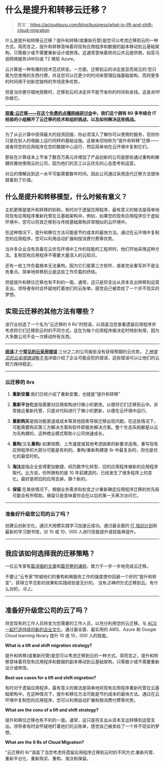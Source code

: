# 什么是提升和转移云迁移？

> 原文：<https://acloudguru.com/blog/business/what-is-lift-and-shift-cloud-migration>

什么是提升和转移云迁移？提升和转移(或重新托管)是您可以考虑迁移到云的一种方式。简而言之，提升和转移意味着将现有应用程序和数据的副本移动到云基础架构，只需极少或不需要重新设计或修改。这通常意味着转向公共云提供商，如亚马逊网络服务(AWS)或 T2 微软 Azure。

云计算是一种有趣的技术范式转变。一方面，迁移到云的决定是显而易见的:您只需为您使用的东西付费，并且您可以花更少的时间来管理后端基础架构，而将更多的时间用于创新您独特的市场竞争优势。

但是当你更仔细地观察时，迁移到云的决定并不能节省你的时间和金钱。这是*如何*你做它。

* * *

**[观看:云迁移——在](https://get.acloudguru.com/cloud-migration-role-playing-game-webinar)[这个免费的点播网络研讨会](https://get.acloudguru.com/cloud-migration-role-playing-game-webinar)中，我们这个拥有 80 多年综合 IT 经验的小组解开了云迁移的技术和组织挑战，以及如何解决这些挑战。**

* * *

为了从云计算中获得最大的投资回报，你必须深入了解你可以使用的服务，否则你只是在别人的电脑上运行同样的基础设施。这被亲切地称为“提升和转移”迁移——或者将您的应用程序在您的数据中心运行，然后简单地在云环境中复制它们。

那些在计算成本上节省了数百万美元并增加了产品创新的公司是那些通过重构和解耦优雅地使用云的公司，因为他们的员工以云优先的心态思考和运营。

对云的理解达到这一水平可能需要数年时间，因此公司通过采用迭代迁移方法很快就看到了价值。

## **什么是提升和转移模型，什么时候有意义？**

主机更换是提升和转移的别称。有时对于遗留应用程序，最有意义的做法是简单地将现有应用程序重新托管在云基础架构中。例如，如果您的现有应用程序位于虚拟环境中，您可以将其迁移到与传统基础架构非常相似的云环境中。

在这种情况下，提升和移位方法可能是节约成本的最快方法。通过在云环境中复制您的应用程序，您可以利用自动扩展和按消费付费等优势。

当许多企业没有具备在云优先环境中工作的技能的工程师时，他们开始采用这种方法。复制现有应用程序不需要大量深入的云知识。

还有一些工作负载根本无法重构，因为它们是第三方软件，或者完全重写并不是业务重点。简单地转移到云是这些工作负载的终结。

但是提升和移位迁移也有不利的一面。通常，这只是将支出从资本支出转移到运营支出。领导者有时会怀疑地盯着他们的云账单，感觉自己被卖给了一个并不现实的梦想。

## **实现云迁移的其他方法有哪些？**

该行业创造了一个名为“云迁移的 6 Rs”的短语，以涵盖当您查看遗留应用程序并考虑将它们迁移到云时的不同方式。这在为每个应用程序做决定时特别有用，因为大多数公司不会一次移动所有东西。

* * *

**[阅读:7 个常见的云采用错误](https://go.acloudguru.com/cloud-adoption-mistakes-ebook)** 三分之二的公司报告没有获得预期的云优势。 [*7 种常见的云采用错误*电子书](https://go.acloudguru.com/cloud-adoption-mistakes-ebook)详细介绍了企业可能会犯的错误，这些错误可以让他们的云努力保持稳定。

* * *

### **云迁移的 6rs**

1.  **重新安置**:我们已经介绍了重新安置，也就是“提升和转移”

2.  **重新平台化**是指需要对应用架构进行微小的更改，以便将它们迁移到云中。非常接近重新托管，只是对代码进行了微小的更新，以便在云环境中运行。

3.  **重新购买**是指功能衰退或成本等其他因素导致迁移出现问题。在这些情况下，可能需要购买第三方解决方案和软件即服务解决方案。整个生态系统都是以云为先构建的，这种商业模式帮助小公司快速成长。

4.  **重构**(又名**重构**):如果规模、上市速度或其他考虑因素的新要求适用，重写现有应用程序的大部分可能是有利的。重构/重新构建是 6r 中最复杂的，但也是优化的最佳时机。

5.  **淘汰**是指企业变得更加敏捷，经历数字化转型，旧的应用程序被新的应用程序取代。比方说，你所拥有的是 10 年前建造的，已经发生了很多程序上的变化。最好是把旧的应用去掉，换个新的。

6.  **保留**:在某些情况下，根据业务需求和权宜之计重新确定应用程序迁移的优先级可能会有所帮助。保留只是意味着你会在以后的某一天再次访问它。

* * *

### 准备好升级您公司的云了吗？

创建云创新文化，通过大规模实践学习加速云成功。通过最全面的 [IT 培训计划](https://acloudguru.com/platform)和最新的学习图书馆，对 10 或 10，000 人进行技能提升或技能再提升。

* * *

## 我应该如何选择我的迁移策略？

一位云专家有[篇详细的文章](https://acloudguru.com/blog/engineering/the-lift-and-shift-shot-clock-cloud-migration)和[篇完整的课程](https://acloudguru.com/course/cloud-migration-fundamentals)，致力于一步一步地完成云迁移。

不要让“云专家”吹嘘他们的重构和微服务工作的强度使你回避一个好的“提升和转变”。获得立竿见影的效果和实践经验是无价的。
没有*正确的*方式迁移到云。有什么对的，*马上*。

* * *

## 准备好升级您公司的云了吗？

将您现有的工作人员转变为您需要的工作人员，以充分利用您的云迁移。与 [ACG 一起打造持续创新的企业文化](https://acloudguru.com/solutions/business)。通过最全面、最实用的 AWS、Azure 和 Google Cloud learning library 提升 10 或 10，000 人的技能。

**What is a lift and shift migration strategy?**

提升和转移(或重新托管)是您可以考虑迁移到云的一种方式。简而言之，提升和转移意味着将现有应用程序和数据的副本移动到云基础架构，只需极少或不需要重新设计或修改。

**Best use cases for a lift and shift migration?**

有时对于遗留应用程序，最有意义的做法是简单地将现有应用程序重新托管在云基础架构中。在这种情况下，提升和移位方法可能是节约成本的最快方法。通过在云环境中复制您的应用程序，您可以利用自动扩展和按消费付费等优势。

**What are the cons of a lift and shift strategy?**

提升和移位迁移也有不利的一面。通常，这只是将支出从资本支出转移到运营支出。领导者有时会怀疑地盯着他们的云账单，感觉自己被卖给了一个并不现实的梦想。

**What are the 6 Rs of Cloud Migration?**

“云迁移的 6r”涵盖了当您考虑将遗留应用程序迁移到云时的不同方式:重新托管、重新平台化、重新购买、重构、淘汰和保留。
